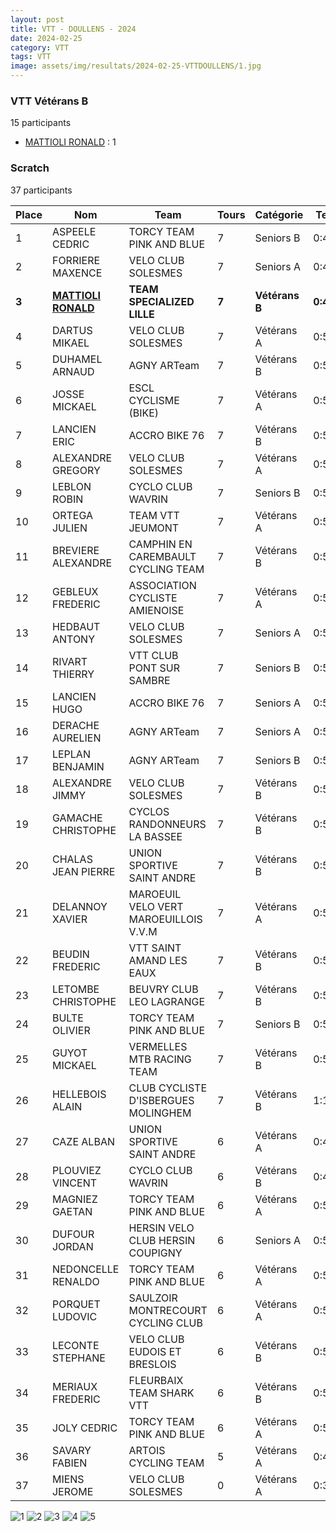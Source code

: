 ```yaml
---
layout: post
title: VTT - DOULLENS - 2024
date: 2024-02-25
category: VTT
tags: VTT
image: assets/img/resultats/2024-02-25-VTTDOULLENS/1.jpg
---
```


### VTT Vétérans B
15 participants
- [MATTIOLI RONALD](https://teamspecializedlille.cc/coureurs/mattiolironald) : 1

### Scratch
37 participants

| Place | Nom | Team | Tours | Catégorie | Temps |
|---|---|---|---|---|---|
| 1 | ASPEELE CEDRIC | TORCY TEAM PINK AND BLUE | 7 | Seniors B | 0:48:31 | 
| 2 | FORRIERE MAXENCE | VELO CLUB SOLESMES | 7 | Seniors A | 0:48:48 | 
| **3** | **[MATTIOLI RONALD](https://teamspecializedlille.cc/coureurs/mattiolironald)** | **TEAM SPECIALIZED LILLE** | **7** | **Vétérans B** | **0:49:11** | 
| 4 | DARTUS MIKAEL | VELO CLUB SOLESMES | 7 | Vétérans A | 0:50:43 | 
| 5 | DUHAMEL ARNAUD | AGNY ARTeam | 7 | Vétérans B | 0:52:8 | 
| 6 | JOSSE MICKAEL | ESCL CYCLISME (BIKE) | 7 | Vétérans A | 0:52:20 | 
| 7 | LANCIEN ERIC | ACCRO BIKE 76 | 7 | Vétérans B | 0:52:30 | 
| 8 | ALEXANDRE GREGORY | VELO CLUB SOLESMES | 7 | Vétérans A | 0:52:59 | 
| 9 | LEBLON ROBIN | CYCLO CLUB WAVRIN | 7 | Seniors B | 0:53:3 | 
| 10 | ORTEGA JULIEN | TEAM VTT JEUMONT | 7 | Vétérans A | 0:53:6 | 
| 11 | BREVIERE ALEXANDRE | CAMPHIN EN CAREMBAULT CYCLING TEAM | 7 | Vétérans B | 0:53:29 | 
| 12 | GEBLEUX FREDERIC | ASSOCIATION CYCLISTE AMIENOISE | 7 | Vétérans A | 0:53:30 | 
| 13 | HEDBAUT ANTONY | VELO CLUB SOLESMES | 7 | Seniors A | 0:53:31 | 
| 14 | RIVART THIERRY | VTT  CLUB PONT SUR SAMBRE | 7 | Seniors B | 0:53:37 | 
| 15 | LANCIEN HUGO | ACCRO BIKE 76 | 7 | Seniors A | 0:53:50 | 
| 16 | DERACHE AURELIEN | AGNY ARTeam | 7 | Seniors A | 0:53:57 | 
| 17 | LEPLAN BENJAMIN | AGNY ARTeam | 7 | Seniors B | 0:54:22 | 
| 18 | ALEXANDRE JIMMY | VELO CLUB SOLESMES | 7 | Vétérans B | 0:54:27 | 
| 19 | GAMACHE CHRISTOPHE | CYCLOS RANDONNEURS LA BASSEE | 7 | Vétérans B | 0:54:39 | 
| 20 | CHALAS JEAN PIERRE | UNION SPORTIVE SAINT ANDRE | 7 | Vétérans B | 0:55:35 | 
| 21 | DELANNOY XAVIER | MAROEUIL VELO VERT MAROEUILLOIS V.V.M | 7 | Vétérans A | 0:56:18 | 
| 22 | BEUDIN FREDERIC | VTT SAINT AMAND LES EAUX | 7 | Vétérans B | 0:56:32 | 
| 23 | LETOMBE CHRISTOPHE | BEUVRY CLUB LEO LAGRANGE | 7 | Vétérans B | 0:56:51 | 
| 24 | BULTE OLIVIER | TORCY TEAM PINK AND BLUE | 7 | Seniors B | 0:57:44 | 
| 25 | GUYOT MICKAEL | VERMELLES MTB RACING TEAM | 7 | Vétérans B | 0:58:15 | 
| 26 | HELLEBOIS ALAIN | CLUB CYCLISTE D'ISBERGUES MOLINGHEM | 7 | Vétérans B | 1:1:1 | 
| 27 | CAZE ALBAN | UNION SPORTIVE SAINT ANDRE | 6 | Vétérans A | 0:48:38 | 
| 28 | PLOUVIEZ VINCENT | CYCLO CLUB WAVRIN | 6 | Vétérans B | 0:49:20 | 
| 29 | MAGNIEZ GAETAN | TORCY TEAM PINK AND BLUE | 6 | Vétérans A | 0:50:7 | 
| 30 | DUFOUR JORDAN | HERSIN VELO CLUB HERSIN COUPIGNY | 6 | Seniors A | 0:50:8 | 
| 31 | NEDONCELLE RENALDO | TORCY TEAM PINK AND BLUE | 6 | Vétérans A | 0:50:57 | 
| 32 | PORQUET LUDOVIC | SAULZOIR MONTRECOURT CYCLING CLUB | 6 | Vétérans A | 0:52:58 | 
| 33 | LECONTE STEPHANE | VELO CLUB EUDOIS ET BRESLOIS | 6 | Vétérans B | 0:53:56 | 
| 34 | MERIAUX FREDERIC | FLEURBAIX TEAM SHARK VTT | 6 | Vétérans B | 0:54:12 | 
| 35 | JOLY CEDRIC | TORCY TEAM PINK AND BLUE | 6 | Vétérans A | 0:58:0 | 
| 36 | SAVARY FABIEN | ARTOIS CYCLING TEAM | 5 | Vétérans A | 0:49:21 | 
| 37 | MIENS JEROME | VELO CLUB SOLESMES | 0 | Vétérans A | 0:38:53 | 

![1](http://teamspecializedlille.github.io/assets/img/resultats/2024-02-25-VTTDOULLENS/1.jpg)
![2](http://teamspecializedlille.github.io/assets/img/resultats/2024-02-25-VTTDOULLENS/2.jpg)
![3](http://teamspecializedlille.github.io/assets/img/resultats/2024-02-25-VTTDOULLENS/3.jpg)
![4](http://teamspecializedlille.github.io/assets/img/resultats/2024-02-25-VTTDOULLENS/4.jpg)
![5](http://teamspecializedlille.github.io/assets/img/resultats/2024-02-25-VTTDOULLENS/5.jpg)